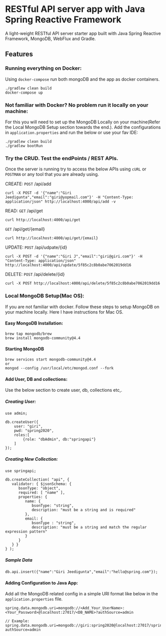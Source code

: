 # RESTful API server app with Java Spring Reactive Framework
A light-weight RESTful API server starter app built with Java Spring Reactive Framework, MongoDB, WebFlux and Gradle. 

## Features

### Running everything on Docker:
Using ```docker-compose``` run both mongoDB and the app as docker containers.
```
./gradlew clean build  
docker-compose up
```

### Not familiar with Docker? No problem run it locally on your machine: 
For this you will need to set up the MongoDB Locally on your machine(Refer the Local MongoDB Setup section towards the end.). 
Add the configurations in ```application.properties``` and run the below or use your fav IDE:  
```
./gradlew clean build
./gradlew bootRun
```

### Try the CRUD. Test the endPoints / REST APIs.
Once the server is running try to access the below APIs using ```cURL``` or ```POSTMAN``` or any tool that you are already using.   

CREATE: 
```POST``` /api/add

```
curl -X POST -d '{"name":"Giri Jeedigunta","email":"giri@yopmail.com"}' -H "Content-Type: application/json" http://localhost:4000/api/add -v
```

READ: 
```GET``` /api/get
```
curl http://localhost:4000/api/get
```

```GET``` /api/get/{email}

```
curl http://localhost:4000/api/get/{email}
```

UPDATE: 
```POST``` /api/udpate/{id}

```
curl -X POST -d '{"name":"Giri J","email":"giri@giri.com"}' -H "Content-Type: application/json" http://localhost:4000/api/update/5f85c2c8b0abe7062019dd16
```

DELETE: 
```POST``` /api/delete/{id}

```
curl -X POST http://localhost:4000/api/delete/5f85c2c8b0abe7062019dd16
```

### Local MongoDB Setup(Mac OS):
If you are not familiar with docker. Follow these steps to setup MongoDB on your machine locally. Here I have instructions for Mac OS. 
  
#### Easy MongoDB Installation: 
```
brew tap mongodb/brew
brew install mongodb-community@4.4
```

#### Starting MongoDB
```
brew services start mongodb-community@4.4
or
mongod --config /usr/local/etc/mongod.conf --fork
```

#### Add User, DB and collections:
Use the below section to create user, db, collections etc,. 

##### Creating User:
```
use admin;

db.createUser({
    user: "giri",
    pwd: "spring2020",
    roles:[
        {role: "dbAdmin", db:"springapi"}
    ]
});
```

##### Creating New Collection: 
```
use springapi;

db.createCollection( "api", {
   validator: { $jsonSchema: {
      bsonType: "object",
      required: [ "name" ],
      properties: {
         name: {
            bsonType: "string",
            description: "must be a string and is required"
         },
         email: {
            bsonType : "string",
            description: "must be a string and match the regular expression pattern"
         }
      }
   } }
} );
```

##### Sample Data
```
db.api.insert({"name":"Giri Jeedigunta","email":"hello@spring.com"});
```

#### Adding Configuration to Java App: 
Add all the MongoDB related config in a simple URI format like below in the ```application.properties``` file. 

```
spring.data.mongodb.uri=mongodb://<Add_Your_UserName>:<Your_Password>@localhost:27017/<DB_NAME>?authSource=admin

// Example: 
spring.data.mongodb.uri=mongodb://giri:spring2020@localhost:27017/springapi?authSource=admin
```
